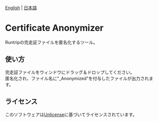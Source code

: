 [English](README.md) | [日本語](README.ja.md)

# Certificate Anonymizer

Runtripの完走証ファイルを匿名化するツール。

## 使い方

完走証ファイルをウィンドウにドラッグ＆ドロップしてください。  
匿名化され、ファイル名に"_Anonymized"を付与したファイルが出力されます。

## ライセンス

このソフトウェアは[Unlicense](LICENSE)に基づいてライセンスされています。
